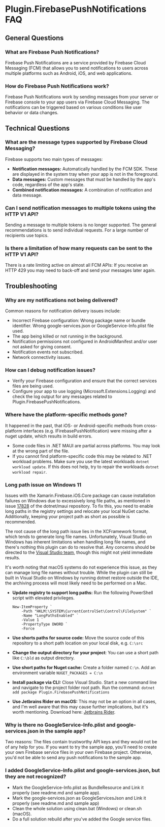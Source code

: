 # Plugin.FirebasePushNotifications FAQ

## General Questions

### What are Firebase Push Notifications?
Firebase Push Notifications are a service provided by Firebase Cloud Messaging (FCM) that allows you to send notifications to users across multiple platforms such as Android, iOS, and web applications.

### How do Firebase Push Notifications work?
Firebase Push Notifications work by sending messages from your server or Firebase console to your app users via Firebase Cloud Messaging. The notifications can be triggered based on various conditions like user behavior or data changes.

## Technical Questions

### What are the message types supported by Firebase Cloud Messaging?
Firebase supports two main types of messages:
- **Notification messages:** Automatically handled by the FCM SDK. These are displayed in the system tray when your app is not in the foreground.
- **Data messages:** Custom messages that must be handled by the app's code, regardless of the app's state.
- **Combined notification messages:** A combination of notification and data message.

### Can I send notification messages to multiple tokens using the HTTP V1 API?
Sending a message to multiple tokens is no longer supported.
The general recommendations is to send individual requests. For a large number of recipients use topics.

### Is there a limitation of how many requests can be sent to the HTTP V1 API?
There is a rate limiting active on almost all FCM APIs:
If you receive an HTTP 429 you may need to back-off and send your messages later again.

## Troubleshooting

### Why are my notifications not being delivered?
Common reasons for notification delivery issues include:
- Incorrect Firebase configuration: Wrong package name or bundle identifier. Wrong google-services.json or GoogleService-Info.plist file used.
- The app being killed or not running in the background.
- Notification permissions not configured in AndroidManifest and/or user not asked for giving consent.
- Notification events not subscribed.
- Network connectivity issues.

### How can I debug notification issues?
- Verify your Firebase configuration and ensure that the correct services files are being used.
- Configure your app to use logging (Microsoft.Extensions.Logging) and check the log output for any messages related to Plugin.FirebasePushNotifications.

### Where have the platform-specific methods gone?
It happened in the past, that iOS- or Android-specific methods from cross-platform interfaces (e.g. IFirebasePushNotification) were missing after a nuget update, which results in build errors.
- Some code files in .NET MAUI are partial across platforms. You may look at the wrong part of the file.
- If you cannot find platform-specific code this may be related to .NET workload problems. Make sure you use the latest workloads `dotnet workload update`. If this does not help, try to repair the workloads `dotnet workload repair`.

### Long path issue on Windows 11
Issues with the Xamarin.Firebase.iOS.Core package can cause installation failures on Windows due to excessively long file paths, as mentioned in issue [17828](https://github.com/dotnet/maui/issues/17828) of the dotnet/maui repository. To fix this, you need to enable long paths in the registry settings and relocate your local NuGet cache. Additionally, keeping your project path as short as possible is recommended.

The root cause of the long path issue lies in the XCFramework format, which tends to generate long file names. Unfortunately, Visual Studio on Windows has inherent limitations when handling long file names, and there's nothing this plugin can do to resolve that. Any concerns should be directed to the [Visual Studio team](https://developercommunity.visualstudio.com/t/Allow-building-running-and-debugging-a/351628), though this might not yield immediate results.

It's worth noting that macOS systems do not experience this issue, as they can manage long file names without trouble. While the plugin can still be built in Visual Studio on Windows by running dotnet restore outside the IDE, the archiving process will most likely need to be performed on a Mac.

- **Update registry to support long paths:** Run the following PowerShell script with elevated privileges.
    ```
    New-ItemProperty `
        -Path "HKLM:\SYSTEM\CurrentControlSet\Control\FileSystem" `
        -Name "LongPathsEnabled" `
        -Value 1 `
        -PropertyType DWORD `
        -Force
    ```

- **Use shorts paths for source code:** 
Move the source code of this repository to a short path location on your local disk, e.g. `C:\src`

- **Change the output directory for your project**: You can use a short path like `C:\bld` as output directory.

- **Use short paths for Nuget cache:**
Create a folder named `C:\n`. Add an environment variable `NUGET_PACKAGES = C:\n`

- **Install package via CLI:**
Close Visual Studio. Start a new command line and navigate to the project folder root path. Run the command: `dotnet add package Plugin.FirebasePushNotifications`

- **Use Jetbrains Rider on macOS:** This may not be an option in all cases, and I'm well aware that this may cause further implications, but it's worth mentioning. Download here: [Jetbrains Rider](https://jetbrains.com/rider/).

### Why is there no GoogleService-Info.plist and google-services.json in the sample app?
Two reasons: The files contain trustworthy API keys and they would not be of any help for you.
If you want to try the sample app, you'll need to create your own Firebase service files in your own Firebase project.
Otherwise, you'd not be able to send any push notifications to the sample app.

### I added GoogleService-Info.plist and google-services.json, but they are not recognized?
- Mark the GoogleService-Info.plist as BundleResource and Link it properly (see readme.md and sample app).
- Mark the google-services.json as GoogleServicesJson and Link it properly (see readme.md and sample app)
- Clean the whole solution using clean.bat (Windows) or clean.sh (macOS).
- Do a full solution rebuild after you've added the Google service files.

